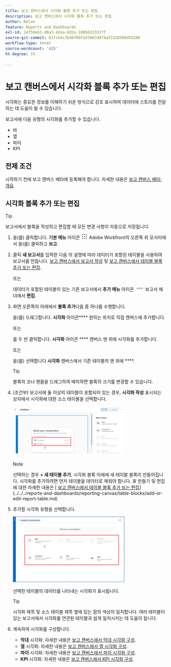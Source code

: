 ```yaml
---
title: 보고 캔버스에서 시각화 블록 추가 또는 편집
description: 보고 캔버스에서 시각화 블록 추가 또는 편집
author: Nolan
feature: Reports and Dashboards
exl-id: 14750eb1-d0a3-42ea-bd2e-100b633322ff
source-git-commit: 61fcb4c3646f60fa5f667d874af3320360d5d286
workflow-type: tm+mt
source-wordcount: '425'
ht-degree: 1%

---
```



# 보고 캔버스에서 시각화 블록 추가 또는 편집

시각화는 중요한 정보를 이해하기 쉬운 방식으로 강조 표시하여 데이터에 스토리를 전달하는 데 도움이 될 수 있습니다.

보고서에 다음 유형의 시각화를 추가할 수 있습니다.

* 바
* 열
* 파이
* KPI

## 전제 조건

시작하기 전에 보고 캔버스 베타에 등록해야 합니다. 자세한 내용은 [보고 캔버스 베타: 개요](/help/quicksilver/product-announcements/betas/reporting-canvas-beta/reporting-canvas-beta-overview.md).

## 시각화 블록 추가 또는 편집

>[!TIP]
>
>보고서에서 블록을 작성하고 편집할 때 모든 변경 사항이 자동으로 저장됩니다.

1. 을(를) 클릭합니다. **기본 메뉴** 아이콘 ![](assets/main-menu-icon.png) Adobe Workfront의 오른쪽 위 모서리에서 을(를) 클릭하고 **보고**.
1. 클릭 **새 보고서**&#x200B;를 입력한 다음 의 설명에 따라 데이터가 포함된 테이블을 사용하여 보고서를 만듭니다. [보고 캔버스에서 보고서 작성](../../../reports-and-dashboards/reporting-canvas/manage-reports/build-report.md) 및 [보고 캔버스에서 테이블 블록 추가 또는 편집](../../../reports-and-dashboards/reporting-canvas/table-blocks/add-or-edit-report-table.md).

   또는

   데이터가 포함된 테이블이 있는 기존 보고서에서 **추가 메뉴** 아이콘 ![](assets/more-icon.png) 보고서 헤더에서 **편집**.

1. 화면 오른쪽의 아래에서 **블록 추가**&#x200B;다음 중 하나를 수행합니다.

   을(를) 드래그합니다. **시각화** 아이콘**** 원하는 위치로 직접 캔버스에 추가합니다.

   또는

   를 두 번 클릭합니다. **시각화** 아이콘 **** 캔버스 맨 위에 시각화를 추가합니다.

   또는

   을(를) 선택합니다 **시각화** 캔버스에서 기존 테이블의 맨 위에 ****.

   >[!TIP]
   >
   >블록의 코너 핸들을 드래그하여 배치하면 블록의 크기를 변경할 수 있습니다.

1. (조건부) 보고서에 둘 이상의 테이블이 포함되어 있는 경우, **시각화 작성** 표시되는 상자에서 시각화에 대한 소스 테이블을 선택합니다.

   ![](assets/select-table-on-vis-350x155.png)

   >[!NOTE]
   >
   >선택하는 경우 **+ 새 테이블 추가**, 시각화 블록 아래에 새 테이블 블록이 만들어집니다. 시각화를 추가하려면 먼저 테이블을 데이터로 채워야 합니다. 표 만들기 및 편집에 대한 자세한 내용은 [ [보고 캔버스에서 테이블 블록 추가 또는 편집](../../../reports-and-dashboards/reporting-canvas/table-blocks/add-or-edit-report-table.md)](../../../reports-and-dashboards/reporting-canvas/table-blocks/add-or-edit-report-table.md)

1. 추가할 시각화 유형을 선택합니다.

   ![](assets/select-vis-type-350x205.png)

   선택한 테이블의 데이터를 나타내는 시각화가 표시됩니다.

   >[!TIP]
   >
   >시각화 제목 및 소스 테이블 제목 옆에 있는 점의 색상이 일치합니다. 여러 테이블이 있는 보고서에서 시각화를 연관된 테이블과 쉽게 일치시키는 데 도움이 됩니다.

1. 계속하여 시각화를 구성합니다.

   * **막대** 시각화: 자세한 내용은 [보고 캔버스에서 막대 시각화 구성](../../../reports-and-dashboards/reporting-canvas/visualization-blocks/configure-bar-visualization.md#bar).
   * **열** 시각화: 자세한 내용은 [보고 캔버스에서 열 시각화 구성](../../../reports-and-dashboards/reporting-canvas/visualization-blocks/configure-column-visualization.md).
   * **파이** 시각화: 자세한 내용은 [보고 캔버스에서 파이 시각화 구성](../../../reports-and-dashboards/reporting-canvas/visualization-blocks/configure-pie-visualization.md).
   * **KPI** 시각화: 자세한 내용은 [보고 캔버스에서 KPI 시각화 구성](../../../reports-and-dashboards/reporting-canvas/visualization-blocks/configure-kpi-visualization.md).
